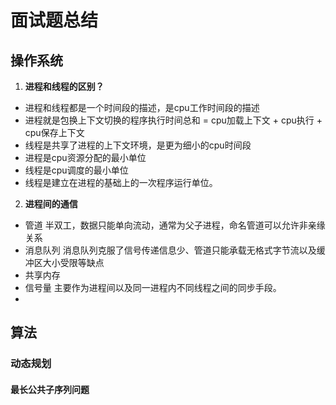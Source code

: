 # 面试题总结
## 操作系统
1. **进程和线程的区别？**
- 进程和线程都是一个时间段的描述，是cpu工作时间段的描述
- 进程就是包换上下文切换的程序执行时间总和 = cpu加载上下文 + cpu执行 + cpu保存上下文
- 线程是共享了进程的上下文环境，是更为细小的cpu时间段
- 进程是cpu资源分配的最小单位
- 线程是cpu调度的最小单位
- 线程是建立在进程的基础上的一次程序运行单位。
2. **进程间的通信**
- 管道 半双工，数据只能单向流动，通常为父子进程，命名管道可以允许非亲缘关系
- 消息队列 消息队列克服了信号传递信息少、管道只能承载无格式字节流以及缓冲区大小受限等缺点
- 共享内存
- 信号量 主要作为进程间以及同一进程内不同线程之间的同步手段。
- 
## 算法
### 动态规划
#### 最长公共子序列问题

